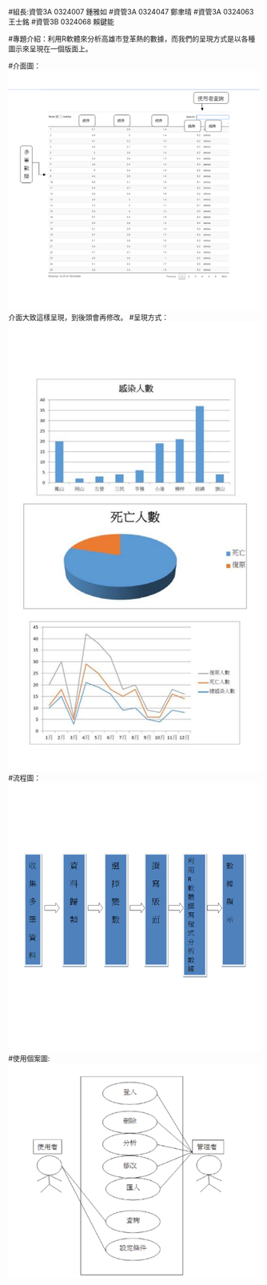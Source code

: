 #組長:資管3A 0324007 鍾雅如
#資管3A 0324047 鄭聿晴 
#資管3A 0324063 王士銘 
#資管3B 0324068 賴鍵能

#專題介紹：利用R軟體來分析高雄市登革熱的數據，而我們的呈現方式是以各種圖示來呈現在一個版面上。

#介面圖：
![image](https://github.com/0324007/oose_0324007/blob/master/介面圖.png)
介面大致這樣呈現，到後頭會再修改。
#呈現方式：
![image](https://github.com/0324007/oose_0324007/blob/master/123.jpg)
#流程圖：
![image](https://github.com/0324007/oose_0324007/blob/master/流程圖.png)
#使用個案圖:
![image](https://github.com/0324007/oose_0324007/blob/master/使用個案圖.png)
